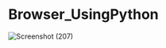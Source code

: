 # Browser_UsingPython

![Screenshot (207)](https://user-images.githubusercontent.com/81500352/149338343-833ba35e-d86d-4993-b0c7-22d95e0528ed.png)

